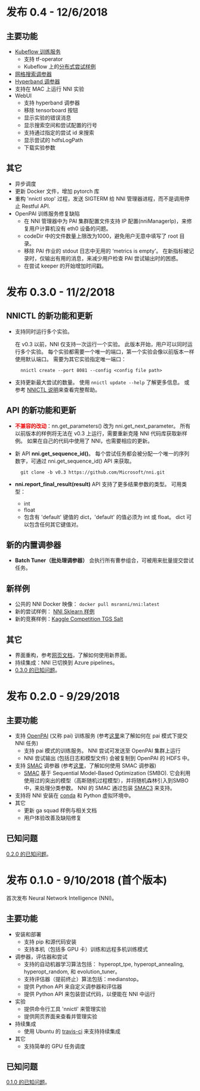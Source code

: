 # 发布 0.4 - 12/6/2018

## 主要功能

* [Kubeflow 训练服务](./KubeflowMode.md) 
    * 支持 tf-operator
    * Kubeflow 上的[分布式尝试样例](../examples/trials/mnist-distributed/dist_mnist.py)
* [网格搜索调参器](../../src/sdk/pynni/nni/README.md#Grid) 
* [Hyperband 调参器](../../src/sdk/pynni/nni/README.md#Hyperband)
* 支持在 MAC 上运行 NNI 实验
* WebUI 
    * 支持 hyperband 调参器
    * 移除 tensorboard 按钮 
    * 显示实验的错误消息 
    * 显示搜索空间和尝试配置的行号
    * 支持通过指定的尝试 id 来搜索
    * 显示尝试的 hdfsLogPath
    * 下载实验参数

## 其它

* 异步调度
* 更新 Docker 文件，增加 pytorch 库 
* 重构 'nnictl stop' 过程，发送 SIGTERM 给 NNI 管理器进程，而不是调用停止 Restful API. 
* OpenPAI 训练服务修复缺陷 
    * 在 NNI 管理器中为 PAI 集群配置文件支持 IP 配置(nniManagerIp)，来修复用户计算机没有 eth0 设备的问题。 
    * codeDir 中的文件数量上限改为1000，避免用户无意中填写了 root 目录。
    * 移除 PAI 作业的 stdout 日志中无用的 ‘metrics is empty’。 在新指标被记录时，仅输出有用的消息，来减少用户检查 PAI 尝试输出时的困惑。
    * 在尝试 keeper 的开始增加时间戳。

# 发布 0.3.0 - 11/2/2018

## NNICTL 的新功能和更新

* 支持同时运行多个实验。
    
    在 v0.3 以前，NNI 仅支持一次运行一个实验。 此版本开始，用户可以同时运行多个实验。 每个实验都需要一个唯一的端口，第一个实验会像以前版本一样使用默认端口。 需要为其它实验指定唯一端口：
    
        nnictl create --port 8081 --config <config file path>

* 支持更新最大尝试的数量。 使用 ```nnictl update --help``` 了解更多信息。 或参考 [NNICTL 说明](https://github.com/Microsoft/nni/blob/master/docs/NNICTLDOC.md)来查看完整帮助。

## API 的新功能和更新

* <span style="color:red"><strong>不兼容的改动</strong></span>：nn.get_parameters() 改为 nni.get_next_parameter。 所有以前版本的样例将无法在 v0.3 上运行，需要重新克隆 NNI 代码库获取新样例。 如果在自己的代码中使用了 NNI，也需要相应的更新。

* 新 API **nni.get_sequence_id()**。 每个尝试任务都会被分配一个唯一的序列数字，可通过 nni.get_sequence_id() API 来获取。
    
        git clone -b v0.3 https://github.com/Microsoft/nni.git

* **nni.report_final_result(result)** API 支持了更多结果参数的类型。 可用类型： 
    * int
    * float
    * 包含有 'default' 键值的 dict，'default' 的值必须为 int 或 float。 dict 可以包含任何其它键值对。

## 新的内置调参器

* **Batch Tuner（批处理调参器）** 会执行所有曹参组合，可被用来批量提交尝试任务。

## 新样例

* 公共的 NNI Docker 映像： ```docker pull msranni/nni:latest```
* 新的尝试样例： [NNI Sklearn 样例](https://github.com/Microsoft/nni/tree/master/examples/trials/sklearn)
* 新的竞赛样例：[Kaggle Competition TGS Salt](https://github.com/Microsoft/nni/tree/master/examples/trials/kaggle-tgs-salt)

## 其它

* 界面重构，参考[网页文档](WebUI.md)，了解如何使用新界面。
* 持续集成：NNI 已切换到 Azure pipelines。
* [0.3.0 的已知问题](https://github.com/Microsoft/nni/labels/nni030knownissues)。

# 发布 0.2.0 - 9/29/2018

## 主要功能

* 支持 [OpenPAI](https://github.com/Microsoft/pai) (又称 pai) 训练服务 (参考[这里](./PAIMode.md)来了解如何在 pai 模式下提交 NNI 任务) 
    * 支持 pai 模式的训练服务。 NNI 尝试可发送至 OpenPAI 集群上运行
    * NNI 尝试输出 (包括日志和模型文件) 会被复制到 OpenPAI 的 HDFS 中。
* 支持 [SMAC](https://www.cs.ubc.ca/~hutter/papers/10-TR-SMAC.pdf) 调参器 (参考[这里](HowToChooseTuner.md)，了解如何使用 SMAC 调参器) 
    * [SMAC](https://www.cs.ubc.ca/~hutter/papers/10-TR-SMAC.pdf) 基于 Sequential Model-Based Optimization (SMBO). 它会利用使用过的突出的模型（高斯随机过程模型），并将随机森林引入到SMBO中，来处理分类参数。 NNI 的 SMAC 通过包装 [SMAC3](https://github.com/automl/SMAC3) 来支持。
* 支持将 NNI 安装在 [conda](https://conda.io/docs/index.html) 和 Python 虚拟环境中。
* 其它 
    * 更新 ga squad 样例与相关文档
    * 用户体验改善及缺陷修复

## 已知问题

[0.2.0 的已知问题](https://github.com/Microsoft/nni/labels/nni020knownissues)。

# 发布 0.1.0 - 9/10/2018 (首个版本)

首次发布 Neural Network Intelligence (NNI)。

## 主要功能

* 安装和部署 
    * 支持 pip 和源代码安装
    * 支持本机（包括多 GPU 卡）训练和远程多机训练模式
* 调参器，评估器和尝试 
    * 支持的自动机器学习算法包括： hyperopt_tpe, hyperopt_annealing, hyperopt_random, 和 evolution_tuner。
    * 支持评估器（提前终止）算法包括：medianstop。
    * 提供 Python API 来自定义调参器和评估器
    * 提供 Python API 来包装尝试代码，以便能在 NNI 中运行
* 实验 
    * 提供命令行工具 'nnictl' 来管理实验
    * 提供网页界面来查看并管理实验
* 持续集成 
    * 使用 Ubuntu 的 [travis-ci](https://github.com/travis-ci) 来支持持续集成 
* 其它 
    * 支持简单的 GPU 任务调度 

## 已知问题

[0.1.0 的已知问题](https://github.com/Microsoft/nni/labels/nni010knownissues)。